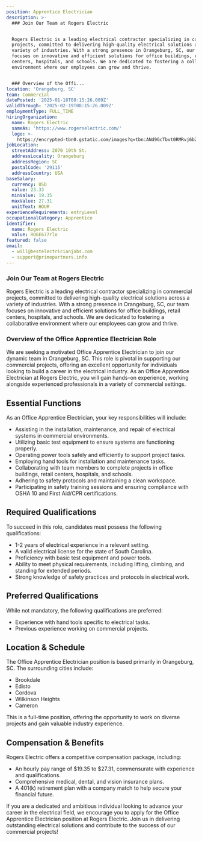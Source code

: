 ```yaml
---
position: Apprentice Electrician
description: >-
  ### Join Our Team at Rogers Electric


  Rogers Electric is a leading electrical contractor specializing in commercial
  projects, committed to delivering high-quality electrical solutions across a
  variety of industries. With a strong presence in Orangeburg, SC, our team
  focuses on innovative and efficient solutions for office buildings, retail
  centers, hospitals, and schools. We are dedicated to fostering a collaborative
  environment where our employees can grow and thrive. 


  ### Overview of the Offi...
location: 'Orangeburg, SC'
team: Commercial
datePosted: '2025-01-18T08:15:26.009Z'
validThrough: '2025-02-19T08:15:26.009Z'
employmentType: FULL_TIME
hiringOrganization:
  name: Rogers Electric
  sameAs: 'https://www.rogerselectric.com/'
  logo: >-
    https://encrypted-tbn0.gstatic.com/images?q=tbn:ANd9GcTbvt0RMRvj6bZdL81Q6HJeRVl_qflQIGgp9w&s
jobLocation:
  streetAddress: 2070 10th St.
  addressLocality: Orangeburg
  addressRegion: SC
  postalCode: '29115'
  addressCountry: USA
baseSalary:
  currency: USD
  value: 23.33
  minValue: 19.35
  maxValue: 27.31
  unitText: HOUR
experienceRequirements: entryLevel
occupationalCategory: Apprentice
identifier:
  name: Rogers Electric
  value: ROGE677rlo
featured: false
email:
  - will@bestelectricianjobs.com
  - support@primepartners.info
---
```




### Join Our Team at Rogers Electric

Rogers Electric is a leading electrical contractor specializing in commercial projects, committed to delivering high-quality electrical solutions across a variety of industries. With a strong presence in Orangeburg, SC, our team focuses on innovative and efficient solutions for office buildings, retail centers, hospitals, and schools. We are dedicated to fostering a collaborative environment where our employees can grow and thrive. 

### Overview of the Office Apprentice Electrician Role

We are seeking a motivated Office Apprentice Electrician to join our dynamic team in Orangeburg, SC. This role is pivotal in supporting our commercial projects, offering an excellent opportunity for individuals looking to build a career in the electrical industry. As an Office Apprentice Electrician at Rogers Electric, you will gain hands-on experience, working alongside experienced professionals in a variety of commercial settings.

## Essential Functions

As an Office Apprentice Electrician, your key responsibilities will include:

- Assisting in the installation, maintenance, and repair of electrical systems in commercial environments.
- Utilizing basic test equipment to ensure systems are functioning properly.
- Operating power tools safely and efficiently to support project tasks.
- Employing hand tools for installation and maintenance tasks.
- Collaborating with team members to complete projects in office buildings, retail centers, hospitals, and schools.
- Adhering to safety protocols and maintaining a clean workspace.
- Participating in safety training sessions and ensuring compliance with OSHA 10 and First Aid/CPR certifications.

## Required Qualifications

To succeed in this role, candidates must possess the following qualifications:

- 1-2 years of electrical experience in a relevant setting.
- A valid electrical license for the state of South Carolina.
- Proficiency with basic test equipment and power tools.
- Ability to meet physical requirements, including lifting, climbing, and standing for extended periods.
- Strong knowledge of safety practices and protocols in electrical work.

## Preferred Qualifications

While not mandatory, the following qualifications are preferred:

- Experience with hand tools specific to electrical tasks.
- Previous experience working on commercial projects.

## Location & Schedule

The Office Apprentice Electrician position is based primarily in Orangeburg, SC. The surrounding cities include:

- Brookdale
- Edisto
- Cordova
- Wilkinson Heights
- Cameron

This is a full-time position, offering the opportunity to work on diverse projects and gain valuable industry experience.

## Compensation & Benefits

Rogers Electric offers a competitive compensation package, including:

- An hourly pay range of $19.35 to $27.31, commensurate with experience and qualifications.
- Comprehensive medical, dental, and vision insurance plans.
- A 401(k) retirement plan with a company match to help secure your financial future.

If you are a dedicated and ambitious individual looking to advance your career in the electrical field, we encourage you to apply for the Office Apprentice Electrician position at Rogers Electric. Join us in delivering outstanding electrical solutions and contribute to the success of our commercial projects!
